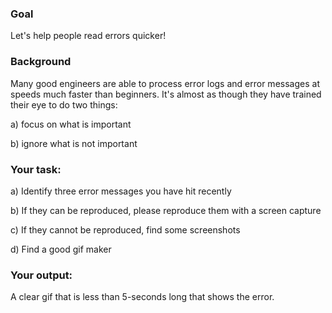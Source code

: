### Goal
Let's help people read errors quicker!

### Background
Many good engineers are able to process error logs and error messages at speeds much faster than beginners. It's almost as though they have trained their eye to do two things:

a) focus on what is important

b) ignore what is not important

### Your task:

a) Identify three error messages you have hit recently

b) If they can be reproduced, please reproduce them with a screen capture

c) If they cannot be reproduced, find some screenshots

d) Find a good gif maker

### Your output:
A clear gif that is less than 5-seconds long that shows the error.
